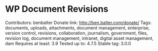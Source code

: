 # WP Document Revisions

Contributors: benbalter
Donate link: <http://ben.balter.com/donate/>
Tags: documents, uploads, attachments, document management, enterprise, version control, revisions, collaboration, journalism, government, files, revision log, document management, intranet, digital asset management, dam
Requires at least: 3.9
Tested up to: 4.7.5
Stable tag: 3.0.0
